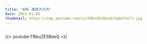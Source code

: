 ```yaml
---
title: "#06 遭遇大饥荒"
date: 2023-01-02
thumbnail: https://img.youtube.com/vi/FBbuZESBasQ/hqdefault.jpg
---
```


## <!--more-->

{{< youtube FBbuZESBasQ >}}
